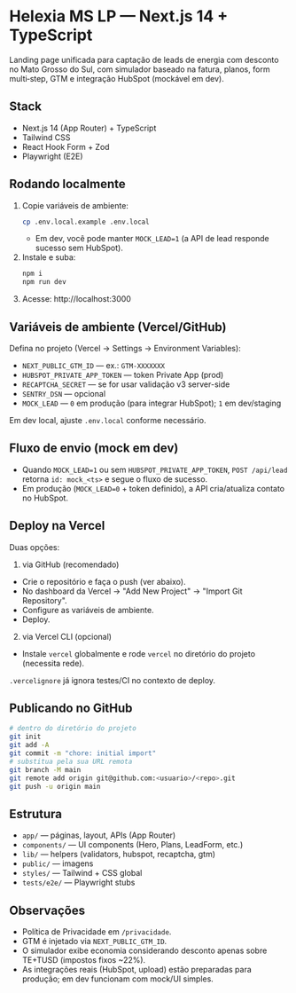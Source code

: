 # Helexia MS LP — Next.js 14 + TypeScript

Landing page unificada para captação de leads de energia com desconto no Mato Grosso do Sul, com simulador baseado na fatura, planos, form multi‑step, GTM e integração HubSpot (mockável em dev).

## Stack
- Next.js 14 (App Router) + TypeScript
- Tailwind CSS
- React Hook Form + Zod
- Playwright (E2E)

## Rodando localmente
1. Copie variáveis de ambiente:
   ```bash
   cp .env.local.example .env.local
   ```
   - Em dev, você pode manter `MOCK_LEAD=1` (a API de lead responde sucesso sem HubSpot).
2. Instale e suba:
   ```bash
   npm i
   npm run dev
   ```
3. Acesse: http://localhost:3000

## Variáveis de ambiente (Vercel/GitHub)
Defina no projeto (Vercel → Settings → Environment Variables):
- `NEXT_PUBLIC_GTM_ID` — ex.: `GTM-XXXXXXX`
- `HUBSPOT_PRIVATE_APP_TOKEN` — token Private App (prod)
- `RECAPTCHA_SECRET` — se for usar validação v3 server-side
- `SENTRY_DSN` — opcional
- `MOCK_LEAD` — `0` em produção (para integrar HubSpot); `1` em dev/staging

Em dev local, ajuste `.env.local` conforme necessário.

## Fluxo de envio (mock em dev)
- Quando `MOCK_LEAD=1` ou sem `HUBSPOT_PRIVATE_APP_TOKEN`, `POST /api/lead` retorna `id: mock_<ts>` e segue o fluxo de sucesso.
- Em produção (`MOCK_LEAD=0` + token definido), a API cria/atualiza contato no HubSpot.

## Deploy na Vercel
Duas opções:

1) via GitHub (recomendado)
- Crie o repositório e faça o push (ver abaixo).
- No dashboard da Vercel → "Add New Project" → "Import Git Repository".
- Configure as variáveis de ambiente.
- Deploy.

2) via Vercel CLI (opcional)
- Instale `vercel` globalmente e rode `vercel` no diretório do projeto (necessita rede).

`.vercelignore` já ignora testes/CI no contexto de deploy.

## Publicando no GitHub
```bash
# dentro do diretório do projeto
git init
git add -A
git commit -m "chore: initial import"
# substitua pela sua URL remota
git branch -M main
git remote add origin git@github.com:<usuario>/<repo>.git
git push -u origin main
```

## Estrutura
- `app/` — páginas, layout, APIs (App Router)
- `components/` — UI components (Hero, Plans, LeadForm, etc.)
- `lib/` — helpers (validators, hubspot, recaptcha, gtm)
- `public/` — imagens
- `styles/` — Tailwind + CSS global
- `tests/e2e/` — Playwright stubs

## Observações
- Política de Privacidade em `/privacidade`.
- GTM é injetado via `NEXT_PUBLIC_GTM_ID`.
- O simulador exibe economia considerando desconto apenas sobre TE+TUSD (impostos fixos ~22%).
- As integrações reais (HubSpot, upload) estão preparadas para produção; em dev funcionam com mock/UI simples.

